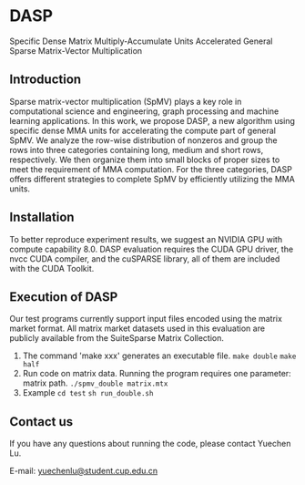 # DASP
Specific Dense Matrix Multiply-Accumulate Units Accelerated General Sparse Matrix-Vector Multiplication


## Introduction

Sparse matrix-vector multiplication (SpMV) plays a key role in computational science and engineering, graph processing and machine learning applications. In this work, we propose DASP, a new algorithm using specific dense MMA units for accelerating the compute part of general SpMV. We analyze the row-wise distribution of nonzeros and group the rows into three categories containing long, medium and short rows, respectively. We then organize them into small blocks of proper sizes to meet the requirement of MMA computation. For the three categories, DASP offers different strategies to complete SpMV by efficiently utilizing the MMA units.

## Installation

To better reproduce experiment results, we suggest an NVIDIA GPU with compute capability 8.0. DASP evaluation requires the CUDA GPU driver, the nvcc CUDA compiler, and the cuSPARSE library, all of them are included with the CUDA Toolkit. 

## Execution of DASP

Our test programs currently support input files encoded using the matrix market format. All matrix market datasets used in this evaluation are publicly available from the SuiteSparse Matrix Collection.

1. The command 'make xxx' generates an executable file.
`make double`
`make half`
2. Run code on matrix data. Running the program requires one parameter: matrix path.
`./spmv_double matrix.mtx`
3. Example
`cd test`
`sh run_double.sh`

## Contact us

If you have any questions about running the code, please contact Yuechen Lu.

E-mail: yuechenlu@student.cup.edu.cn
